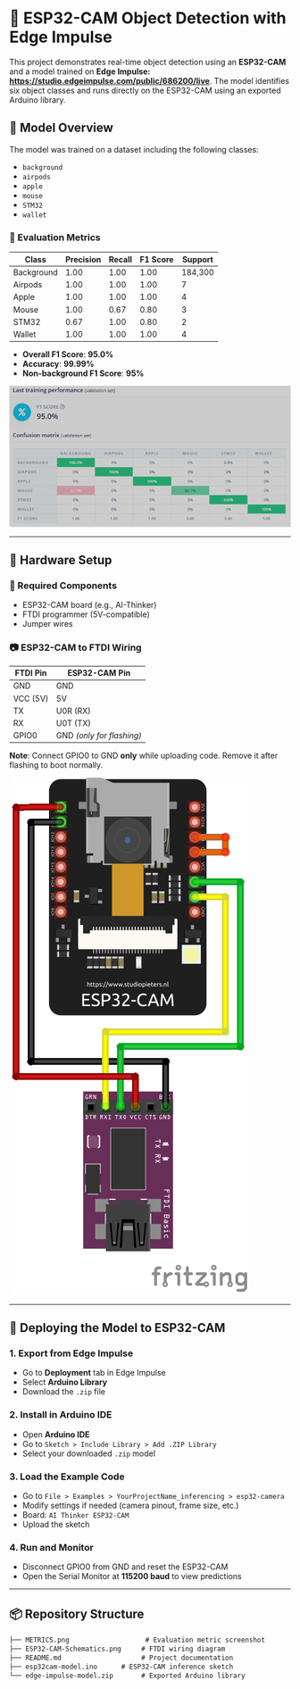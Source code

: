 # 🧠 ESP32-CAM Object Detection with Edge Impulse

This project demonstrates real-time object detection using an **ESP32-CAM** and a model trained on **Edge Impulse: https://studio.edgeimpulse.com/public/686200/live**. The model identifies six object classes and runs directly on the ESP32-CAM using an exported Arduino library.

## 🎯 Model Overview

The model was trained on a dataset including the following classes:
- `background`
- `airpods`
- `apple`
- `mouse`
- `STM32`
- `wallet`

### 🧪 Evaluation Metrics

| Class       | Precision | Recall | F1 Score | Support |
|-------------|-----------|--------|----------|---------|
| Background  | 1.00      | 1.00   | 1.00     | 184,300 |
| Airpods     | 1.00      | 1.00   | 1.00     | 7       |
| Apple       | 1.00      | 1.00   | 1.00     | 4       |
| Mouse       | 1.00      | 0.67   | 0.80     | 3       |
| STM32       | 0.67      | 1.00   | 0.80     | 2       |
| Wallet      | 1.00      | 1.00   | 1.00     | 4       |

- **Overall F1 Score**: **95.0%**
- **Accuracy**: **99.99%**
- **Non-background F1 Score**: **95%**

![Model Metrics](./METRICS.png)

---

## 🔌 Hardware Setup

### 🧰 Required Components
- ESP32-CAM board (e.g., AI-Thinker)
- FTDI programmer (5V-compatible)
- Jumper wires

### 📷 ESP32-CAM to FTDI Wiring

| FTDI Pin | ESP32-CAM Pin |
|----------|---------------|
| GND      | GND           |
| VCC (5V) | 5V            |
| TX       | U0R (RX)      |
| RX       | U0T (TX)      |
| GPIO0    | GND *(only for flashing)* |

**Note**: Connect GPIO0 to GND **only** while uploading code. Remove it after flashing to boot normally.

![ESP32-CAM Wiring Diagram](./ESP32-CAM-Schematics.png)

---

## 🚀 Deploying the Model to ESP32-CAM

### 1. Export from Edge Impulse
- Go to **Deployment** tab in Edge Impulse
- Select **Arduino Library**
- Download the `.zip` file

### 2. Install in Arduino IDE
- Open **Arduino IDE**
- Go to `Sketch > Include Library > Add .ZIP Library`
- Select your downloaded `.zip` model

### 3. Load the Example Code
- Go to `File > Examples > YourProjectName_inferencing > esp32-camera`
- Modify settings if needed (camera pinout, frame size, etc.)
- Board: `AI Thinker ESP32-CAM`
- Upload the sketch

### 4. Run and Monitor
- Disconnect GPIO0 from GND and reset the ESP32-CAM
- Open the Serial Monitor at **115200 baud** to view predictions

---

## 📦 Repository Structure

```plaintext
├── METRICS.png                   # Evaluation metric screenshot
├── ESP32-CAM-Schematics.png     # FTDI wiring diagram
├── README.md                    # Project documentation
├── esp32cam-model.ino      # ESP32-CAM inference sketch
└── edge-impulse-model.zip       # Exported Arduino library
